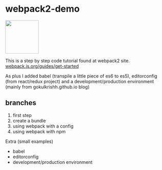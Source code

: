 # webpack2-demo

<img src= "https://webpack.js.org/6bc5d8cf78d442a984e70195db059b69.svg" width=104>

This is a step by step code tutorial found at webpack2 site.
[webpack.js.org/guides/get-started](https://webpack.js.org/guides/get-started/)

As plus I added babel (transpile a little piece of es6 to es5), editorconfig (from react/redux project) and a development/production environment (mainly from gokulkrishh.github.io blog)

## branches


1. first step
2. create a bundle
3. using webpack with a config
4. using webpack with npm

Extra (small examples)

* babel 
* editorconfig
* development/production environment